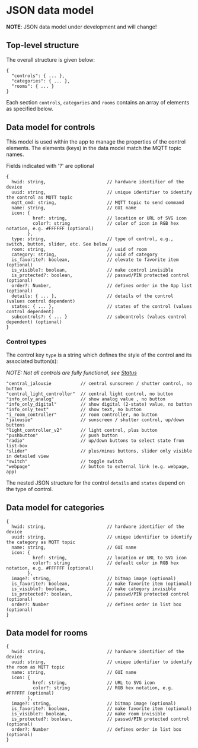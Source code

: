 # JSON data model

**NOTE**: JSON data model under development and will change!

## Top-level structure

The overall structure is given below:

```
{
  "controls": { ... },
  "categories": { ... },
  "rooms": { ... }
}
```

Each section `controls`, `categories` and `rooms` contains an array of elements as specified below.

## Data model for controls

This model is used within the app to manage the properties of the control elements. The elements (keys) in the data model match the MQTT topic names.

Fields indicated with '?' are optional

```
{
  hwid: string,                       // hardware identifier of the device
  uuid: string,                       // unique identifier to identify the control as MQTT topic
  mqtt_cmd: string,                   // MQTT topic to send command
  name: string,                       // GUI name
  icon: {
          href: string,               // location or URL of SVG icon
          color?: string              // color of icon in RGB hex notation, e.g. #FFFFFF (optional)
        },
  type: string,                       // type of control, e.g., switch, button, slider, etc. See below
  room: string,                       // uuid of room
  category: string,                   // uuid of category
  is_favorite?: boolean,              // elevate to favorite item (optional)
  is_visible?: boolean,               // make control invisible
  is_protected?: boolean,             // passwd/PIN protected control (optional)
  order?: Number,                     // defines order in the App list (optional)
  details: { ... },                   // details of the control (values control dependent)
  states: { ... },                    // states of the control (values control dependent)
  subcontrols?: { ... }               // subcontrols (values control dependent) (optional)
}
```

### Control types

The control key `type` is a string which defines the style of the control and its associated button(s):

*NOTE: Not all controls are fully functional, see [Status](https://github.com/nufke/loxberrypwa/wiki/Status)*

```
"central_jalousie           // central sunscreen / shutter control, no button
"central_light_controller"  // central light control, no button
"info_only_analog"          // show analog value , no button
"info_only_digital"         // show digital (2-state) value, no button
"info_only_text"            // show text, no button
"i_room_controller"         // room controller, no button
"jalousie"                  // sunscreen / shutter control, up/down buttons
"light_controller_v2"       // light control, plus button
"pushbutton"                // push button
"radio"                     // up/down buttons to select state from list-box
"slider"                    // plus/minus buttons, slider only visible in detailed view
"switch"                    // toggle switch
"webpage"                   // button to external link (e.g. webpage, app)
```

The nested JSON structure for the control `details` and `states` depend on the type of control.

## Data model for categories

```
{
  hwid: string,                       // hardware identifier of the device
  uuid: string,                       // unique identifier to identify the category as MQTT topic
  name: string,                       // GUI name
  icon: {
          href: string,               // location or URL to SVG icon
          color?: string              // default color in RGB hex notation, e.g. #FFFFFF (optional)
        },
  image?: string,                     // bitmap image (optional)
  is_favorite?: boolean,              // make favorite item (optional)
  is_visible?: boolean,               // make category invisible
  is_protected?: boolean,             // passwd/PIN protected control (optional)
  order?: Number                      // defines order in list box (optional)
}
```

## Data model for rooms

```
{
  hwid: string,                       // hardware identifier of the device
  uuid: string,                       // unique identifier to identify the room as MQTT topic
  name: string,                       // GUI name
  icon: {
          href: string,               // URL to SVG icon
          color?: string              // RGB hex notation, e.g. #FFFFFF (optional)
        },
  image?: string,                     // bitmap image (optional)
  is_favorite?: boolean,              // make favorite item (optional)
  is_visible?: boolean,               // make room invisible
  is_protected?: boolean,             // passwd/PIN protected control (optional)
  order?: Number                      // defines order in list box (optional)
}
```
